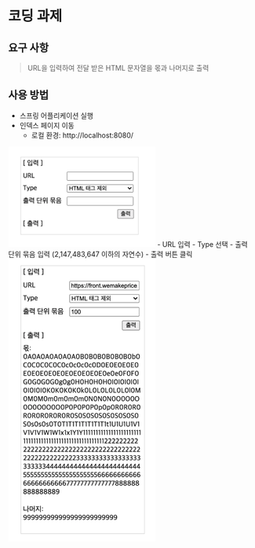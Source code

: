 # 코딩 과제

## 요구 사항
> URL을 입력하여 전달 받은 HTML 문자열을 몫과 나머지로 출력

## 사용 방법
- 스프링 어플리케이션 실행
- 인덱스 페이지 이동
  - 로컬 환경: http://localhost:8080/
<img src="img/view.png" width="300">
- URL 입력
- Type 선택
- 출력 단위 묶음 입력 (2,147,483,647 이하의 자연수)
- 출력 버튼 클릭
<img src="img/view2.png" width="300">